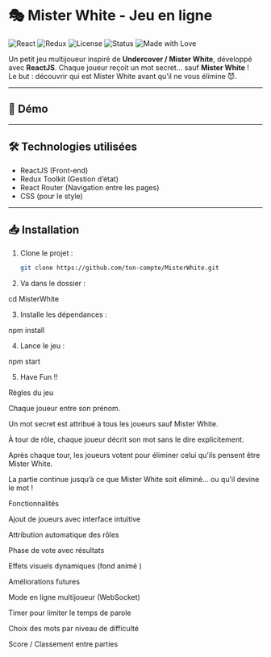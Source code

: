# 🎭 Mister White - Jeu en ligne 

![React](https://img.shields.io/badge/React-18.2.0-61DAFB?logo=react&logoColor=white)
![Redux](https://img.shields.io/badge/Redux-Toolkit-764ABC?logo=redux&logoColor=white)
![License](https://img.shields.io/badge/License-MIT-green)
![Status](https://img.shields.io/badge/Project-Active-brightgreen)
![Made with Love](https://img.shields.io/badge/Made%20with-%E2%9D%A4-red)

Un petit jeu multijoueur inspiré de **Undercover / Mister White**, développé avec **ReactJS**. 
Chaque joueur reçoit un mot secret... sauf **Mister White** !  
Le but : découvrir qui est Mister White avant qu’il ne vous élimine 😈.

---

## 🚀 Démo


---

## 🛠️ Technologies utilisées
- ReactJS (Front-end)
- Redux Toolkit (Gestion d’état)
- React Router (Navigation entre les pages)
- CSS (pour le style)
  
---

## 📥 Installation

1. Clone le projet :
   ```bash
   git clone https://github.com/ton-compte/MisterWhite.git
   
2. Va dans le dossier :

cd MisterWhite


3. Installe les dépendances :

npm install


4. Lance le jeu :

npm start

5. Have Fun !!


Règles du jeu

Chaque joueur entre son prénom.

Un mot secret est attribué à tous les joueurs sauf Mister White.

À tour de rôle, chaque joueur décrit son mot sans le dire explicitement.

Après chaque tour, les joueurs votent pour éliminer celui qu’ils pensent être Mister White.

La partie continue jusqu’à ce que Mister White soit éliminé... ou qu’il devine le mot !


 Fonctionnalités

Ajout de joueurs avec interface intuitive

Attribution automatique des rôles

Phase de vote avec résultats

Effets visuels dynamiques (fond animé )

 Améliorations futures

Mode en ligne multijoueur (WebSocket)

Timer pour limiter le temps de parole

Choix des mots par niveau de difficulté

Score / Classement entre parties
